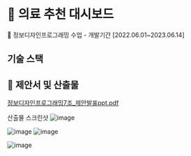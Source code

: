 # 🏥 의료 추천 대시보드

🏫 정보디자인프로그래밍 수업 - 개발기간 [2022.06.01~2023.06.14]

## 기술 스택

## 💉 제안서 및 산출물

[정보디자인프로그래밍7조_제안발표ppt.pdf](https://github.com/kimdayeon37/Medical_Dashboard/files/13291170/7._.ppt.pdf)

산출물 스크린샷
![image](https://github.com/kimdayeon37/Medical_Dashboard/assets/93921784/ee976d41-f820-468c-a776-211c7002e50d)

![image](https://github.com/kimdayeon37/Medical_Dashboard/assets/93921784/6355ad18-f305-40cf-9945-1ee71595d4f3)
![image](https://github.com/kimdayeon37/Medical_Dashboard/assets/93921784/c120dd3e-dc16-4f8e-ad0b-fc8db14960df)

![image](https://github.com/kimdayeon37/Medical_Dashboard/assets/93921784/188418f4-8ff2-4f58-b471-230c961bfe06)
